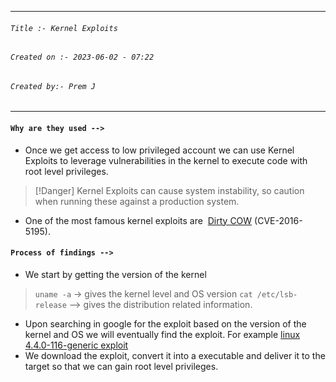 
***
###### `Title :- Kernel Exploits`
###### `Created on :- 2023-06-02 - 07:22`
###### `Created by:- Prem J`
***
#### `Why are they used -->`

- Once we get access to low privileged account we can use Kernel Exploits to leverage vulnerabilities in the kernel to execute code with root level privileges.

>[!Danger]
>Kernel Exploits can cause system instability, so caution when running these against a production system.

- One of the most famous kernel exploits are  [Dirty COW](https://github.com/dirtycow/dirtycow.github.io) (CVE-2016-5195).

#### `Process of findings -->`

- We start by getting the version of the kernel

>`uname -a` -> gives the kernel level and OS version
>`cat /etc/lsb-release` --> gives the distribution related information.

- Upon searching in google for the exploit based on the version of the kernel and OS we will eventually find the exploit. For example [linux 4.4.0-116-generic exploit](https://vulners.com/zdt/1337DAY-ID-30003) 
- We download the exploit, convert it into a executable and deliver it to the target so that we can gain root level privileges.

